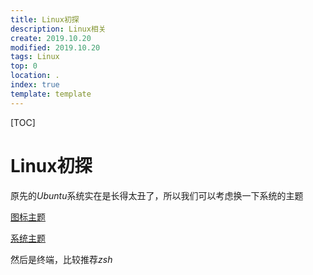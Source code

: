 ```yaml
---
title: Linux初探
description: Linux相关
create: 2019.10.20
modified: 2019.10.20
tags: Linux
top: 0
location: .
index: true
template: template
---
```


[TOC]

# Linux初探

原先的$Ubuntu$系统实在是长得太丑了，所以我们可以考虑换一下系统的主题

[图标主题](https://drasite.com/flat-remix-gtk)

[系统主题](https://drasite.com/flat-remix-gnome)

然后是终端，比较推荐$zsh$